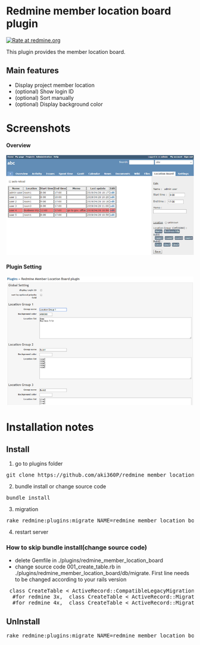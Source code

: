 # Redmine member location board plugin

[![Rate at redmine.org](http://img.shields.io/badge/rate%20at-redmine.org-blue.svg?style=flat)](http://www.redmine.org/plugins/redmine_member_location_board)

This plugin provides the member location board.


## Main features
* Display project member location
* (optional) Show login ID
* (optional) Sort manually
* (optional) Display background color

# Screenshots
#### Overview
![sample screenshot](./images/screenshot01.png "overview")

#### Plugin Setting
![sample screenshot](./images/screenshot02.png "plugin setting")

# Installation notes

## Install

1. go to plugins folder
<pre>
git clone https://github.com/aki360P/redmine_member_location_board.git
</pre>
2. bundle install or change source code
<pre>
bundle install
</pre>
3. migration
<pre>
rake redmine:plugins:migrate NAME=redmine_member_location_board RAILS_ENV=production
</pre>
4. restart server

### How to skip bundle install(change source code)

* delete Gemfile in ./plugins/redmine_member_location_board
* change source code 001_create_table.rb in ./plugins/redmine_member_location_board/db/migrate.
 First line needs to be changed according to your rails version
<pre>
 class CreateTable < ActiveRecord::CompatibleLegacyMigration.migration_class
  #for redmine 3x,  class CreateTable < ActiveRecord::Migration
  #for redmine 4x,  class CreateTable < ActiveRecord::Migration[4.2]
</pre>

## UnInstall

<pre>
rake redmine:plugins:migrate NAME=redmine_member_location_board VERSION=0 RAILS_ENV=production
</pre>
